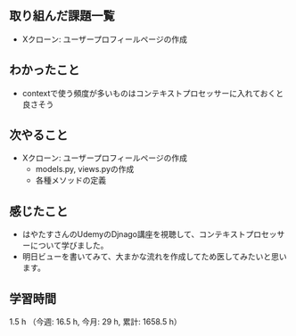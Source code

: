 ## 取り組んだ課題一覧
- Xクローン: ユーザープロフィールページの作成

## わかったこと
- contextで使う頻度が多いものはコンテキストプロセッサーに入れておくと良さそう    

    
## 次やること
- Xクローン: ユーザープロフィールページの作成 
    - models.py, views.pyの作成 
    - 各種メソッドの定義 


## 感じたこと
- はやたすさんのUdemyのDjnago講座を視聴して、コンテキストプロセッサーについて学びました。
- 明日ビューを書いてみて、大まかな流れを作成してため医してみたいと思います。    

## 学習時間
1.5 h （今週: 16.5 h, 今月: 29 h, 累計: 1658.5 h）